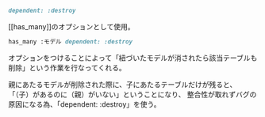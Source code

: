 
```ruby
dependent: :destroy
```

[[has_many]]のオプションとして使用。

```ruby
has_many :モデル dependent: :destroy
```

オプションをつけることによって「紐づいたモデルが消されたら該当テーブルも削除」という作業を行なってくれる。

親にあたるモデルが削除された際に、子にあたるテーブルだけが残ると、
「（子）があるのに（親）がいない」ということになり、
整合性が取れずバグの原因になる為、「dependent: :destroy」を使う。